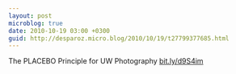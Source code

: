 ```yaml
---
layout: post
microblog: true
date: 2010-10-19 03:00 +0300
guid: http://desparoz.micro.blog/2010/10/19/t27799377685.html
---
```

The PLACEBO Principle for UW Photography [bit.ly/d9S4im](http://bit.ly/d9S4im)
